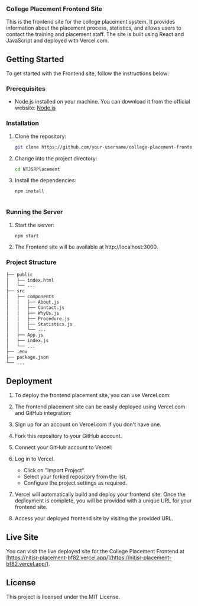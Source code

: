 ### College Placement Frontend Site

This is the frontend site for the college placement system. It provides information about the placement process, statistics, and allows users to contact the training and placement staff. The site is built using React and JavaScript and deployed with Vercel.com.

## Getting Started

To get started with the Frontend site, follow the instructions below:

### Prerequisites

- Node.js installed on your machine. You can download it from the official website: [Node.js](https://nodejs.org)

### Installation

1. Clone the repository:

   ```bash
   git clone https://github.com/your-username/college-placement-frontend.git
   
2. Change into the project directory:
    ```bash
   cd NTJSRPlacement
3. Install the dependencies:
    ```bash
   npm install
  
### Running the Server

1. Start the server:
    ```bash
   npm start
3. The Frontend site will be available at http://localhost:3000.

### Project Structure
  ```bash
├── public
│   ├── index.html
│   └── ...
├── src
│   ├── components
│   │   ├── About.js
│   │   ├── Contact.js
│   │   ├── WhyUs.js
│   │   ├── Procedure.js
│   │   ├── Statistics.js
│   │   └── ...
│   ├── App.js
│   ├── index.js
│   └── ...
├── .env
├── package.json
└── ...

   ```
## Deployment

1. To deploy the frontend placement site, you can use Vercel.com:

2. The frontend placement site can be easily deployed using Vercel.com and GitHub integration:

3. Sign up for an account on Vercel.com if you don't have one.

4. Fork this repository to your GitHub account.

5. Connect your GitHub account to Vercel:

6. Log in to Vercel.
   - Click on "Import Project".
   - Select your forked repository from the list.
   - Configure the project settings as required.
7. Vercel will automatically build and deploy your frontend site. Once the deployment is complete, you will be provided with a unique URL for your frontend site.

8. Access your deployed frontend site by visiting the provided URL.

## Live Site

You can visit the live deployed site for the College Placement Frontend at [https://nitjsr-placement-bf82.vercel.app/](https://nitjsr-placement-bf82.vercel.app/).

## License

This project is licensed under the MIT License.
